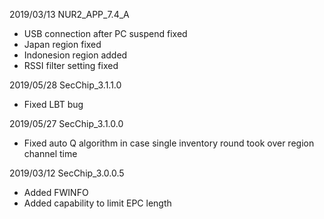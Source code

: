 2019/03/13	NUR2_APP_7.4_A
- USB connection after PC suspend fixed
- Japan region fixed
- Indonesion region added
- RSSI filter setting fixed

2019/05/28	SecChip_3.1.1.0
- Fixed LBT bug

2019/05/27	SecChip_3.1.0.0
- Fixed auto Q algorithm in case single inventory round took over region channel time

2019/03/12 SecChip_3.0.0.5
- Added FWINFO
- Added capability to limit EPC length
